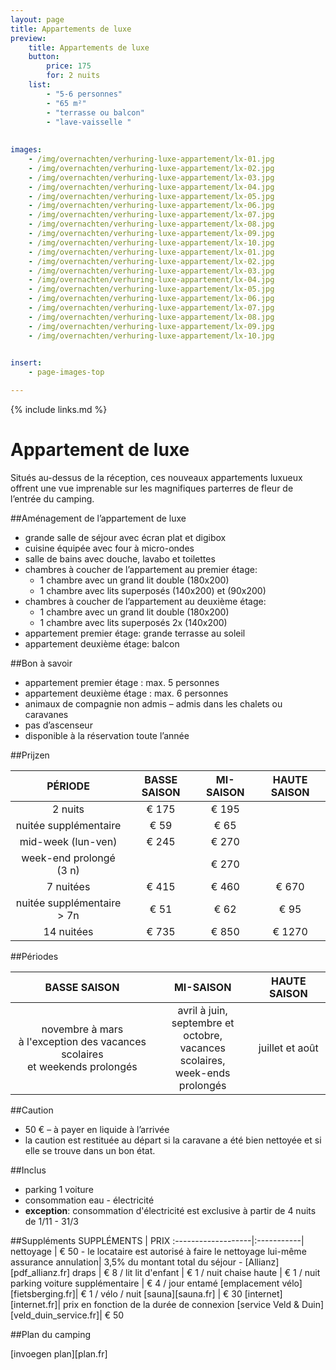 ```yaml
---
layout: page
title: Appartements de luxe
preview: 
    title: Appartements de luxe
    button:
        price: 175
        for: 2 nuits
    list:
        - "5-6 personnes"
        - "65 m²"
        - "terrasse ou balcon"
        - "lave-vaisselle "
        
        
images:
    - /img/overnachten/verhuring-luxe-appartement/lx-01.jpg
    - /img/overnachten/verhuring-luxe-appartement/lx-02.jpg
    - /img/overnachten/verhuring-luxe-appartement/lx-03.jpg
    - /img/overnachten/verhuring-luxe-appartement/lx-04.jpg
    - /img/overnachten/verhuring-luxe-appartement/lx-05.jpg
    - /img/overnachten/verhuring-luxe-appartement/lx-06.jpg
    - /img/overnachten/verhuring-luxe-appartement/lx-07.jpg
    - /img/overnachten/verhuring-luxe-appartement/lx-08.jpg
    - /img/overnachten/verhuring-luxe-appartement/lx-09.jpg
    - /img/overnachten/verhuring-luxe-appartement/lx-10.jpg
    - /img/overnachten/verhuring-luxe-appartement/lx-01.jpg
    - /img/overnachten/verhuring-luxe-appartement/lx-02.jpg
    - /img/overnachten/verhuring-luxe-appartement/lx-03.jpg
    - /img/overnachten/verhuring-luxe-appartement/lx-04.jpg
    - /img/overnachten/verhuring-luxe-appartement/lx-05.jpg
    - /img/overnachten/verhuring-luxe-appartement/lx-06.jpg
    - /img/overnachten/verhuring-luxe-appartement/lx-07.jpg
    - /img/overnachten/verhuring-luxe-appartement/lx-08.jpg
    - /img/overnachten/verhuring-luxe-appartement/lx-09.jpg
    - /img/overnachten/verhuring-luxe-appartement/lx-10.jpg
    

insert:
    - page-images-top

---
```



{% include links.md %}

# Appartement de luxe

Situés au-dessus de la réception, ces nouveaux appartements luxueux offrent une vue imprenable sur les magnifiques parterres de fleur de l’entrée du camping.  

##Aménagement de l’appartement de luxe
- grande salle de séjour avec écran plat et digibox
- cuisine équipée avec four à micro-ondes
- salle de bains avec douche, lavabo et toilettes
- chambres à coucher de l’appartement au premier étage:
    - 1 chambre avec un grand lit double (180x200)
    - 1 chambre avec lits superposés (140x200) et (90x200)
- chambres à coucher de l’appartement au deuxième étage:
    - 1 chambre avec un grand lit double (180x200)
    - 1 chambre avec lits superposés 2x (140x200)
- appartement premier étage: grande terrasse au soleil
- appartement deuxième étage: balcon

    
##Bon à savoir
- appartement premier étage : max. 5 personnes
- appartement deuxième étage : max. 6 personnes
- animaux de compagnie non admis – admis dans les chalets ou caravanes
- pas d’ascenseur
- disponible à la réservation toute l’année

##Prijzen

PÉRIODE             |BASSE SAISON | MI-SAISON     | HAUTE SAISON|
:------------------:|:-----------:|:-------------:|:-----------:|
2 nuits                |€ 175     |€ 195          |    
nuitée supplémentaire  |€ 59      |€ 65            |
mid-week (lun-ven)     |€ 245     |€ 270          |
week-end prolongé (3 n)|          |€ 270          |
7 nuitées              |€ 415       |€ 460          | € 670
nuitée supplémentaire > 7n |€ 51  |€ 62           | € 95
14 nuitées             |€ 735     |€ 850          | € 1270


##Périodes

BASSE SAISON          |MI-SAISON          |    HAUTE SAISON|
:--------------------:|:-----------------:|:-------------:|
novembre à mars<br>à l'exception des vacances scolaires <br>et weekends prolongés | avril à juin, <br>septembre et octobre, <br>vacances scolaires, <br>week-ends prolongés   | juillet et août

##Caution
- 50 € – à payer en liquide à l’arrivée
- la caution est restituée au départ si la caravane a été bien nettoyée et si elle se trouve dans un bon état. 

##Inclus
- parking 1 voiture
- consommation eau - électricité 
- **exception**: consommation d'électricité est exclusive à partir de 4 nuits de 1/11 - 31/3

##Suppléments
SUPPLÉMENTS               | PRIX
:-------------------|:-----------|
nettoyage           | € 50 - le locataire est autorisé à faire le nettoyage lui-même
assurance annulation| 3,5% du montant total du séjour - [Allianz][pdf_allianz.fr] 
draps               | € 8 / lit
lit d'enfant        | € 1 / nuit
chaise haute        | € 1 / nuit
parking voiture supplémentaire  | € 4 / jour entamé
[emplacement vélo][fietsberging.fr]| € 1 / vélo / nuit
[sauna][sauna.fr]   | € 30
[internet][internet.fr]| prix en fonction de la durée de connexion
[service Veld & Duin][veld_duin_service.fr]| € 50


##Plan du camping

[invoegen plan][plan.fr]
